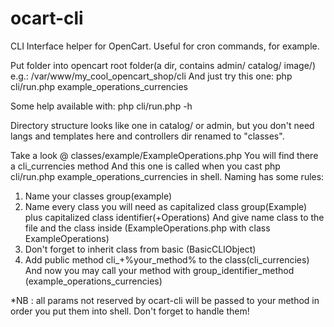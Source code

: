 ocart-cli
=========

CLI Interface helper for OpenCart. Useful for cron commands, for example.

Put folder into opencart root folder(a dir, contains admin/ catalog/ image/)
e.g.:
/var/www/my_cool_opencart_shop/cli
And just try this one:
php cli/run.php example_operations_currencies

Some help available with:
php cli/run.php -h


Directory structure looks like one in catalog/ or admin, but you don't need langs and templates here and controllers dir
renamed to "classes".

Take a look @ classes/example/ExampleOperations.php
You will find there a cli_currencies method And this one is called when you cast
php cli/run.php example_operations_currencies
in shell.
Naming has some rules:
1) Name your classes group(example)
2) Name every class you will need as capitalized class group(Example) plus capitalized class identifier(+Operations)
And give name class to the file and the class inside (ExampleOperations.php with class ExampleOperations)
3) Don't forget to inherit class from basic (BasicCLIObject)
4) Add public method cli_+%your_method% to the class(cli_currencies)
And now you may call your method with group_identifier_method (example_operations_currencies)

*NB : all params not reserved by ocart-cli will be passed to your method in order you put them into shell.
Don't forget to handle them!